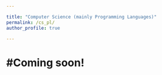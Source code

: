 ```yaml
---

title: "Computer Science (mainly Programming Languages)"
permalink: /cs_pl/
author_profile: true

---
```




#Coming soon!
======


